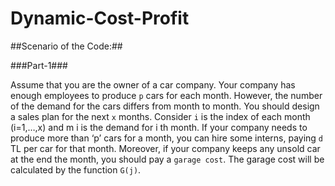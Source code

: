 # Dynamic-Cost-Profit

##Scenario of the Code:##

###Part-1###

Assume that you are the owner of a car company. Your company has enough employees to
produce `p` cars for each month. However, the number of the demand for the cars differs from
month to month. You should design a sales plan for the next `x` months. Consider `i` is the index
of each month (i=1,…,x) and m i is the demand for i th month. If your company needs to produce
more than ‘p’ cars for a month, you can hire some interns, paying `d` TL per car for that month.
Moreover, if your company keeps any unsold car at the end the month, you should pay a
`garage cost`. The garage cost will be calculated by the function `G(j)`.

